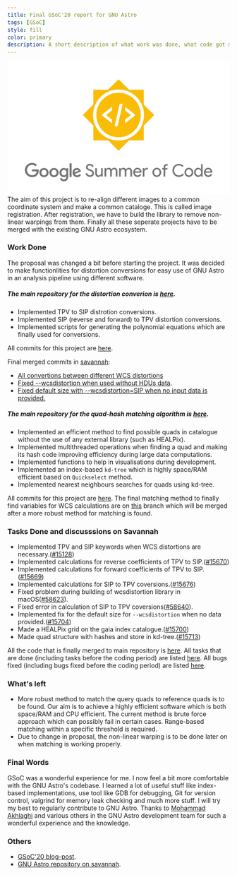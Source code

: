 ```yaml
---
title: Final GSoC'20 report for GNU Astro
tags: [GSoC]
style: fill
color: primary
description: A short description of what work was done, what code got merged, what code didn't get merged, and what's left to do.
---
```


![alt text](../assets/GSoC.png "Google Summer of Code 2020")
The aim of this project is to re-align different images to a common coordinate system and make a common cataloge. This is called image registration. After registration, we have to build the library to remove non-linear warpings from them. Finally all these seperate projects have to be merged with the existing GNU Astro ecosystem.

### Work Done

The proposal was changed a bit before starting the project. It was decided to make functionlities for distortion conversions for easy use of GNU Astro in an analysis pipeline using different software.

##### The main repository for the distortion converion is [here](https://gitlab.com/sachinkumarsingh092/gnuastro-test-files).

- Implemented TPV to SIP distrotion conversions.
- Implemented SIP (reverse and forward) to TPV distortion conversions. 
- Implemented scripts for generating the polynomial equations which are finally used for conversions.

All commits for this project are [here](https://gitlab.com/sachinkumarsingh092/gnuastro-test-files/-/commits/master).

Final merged commits in [savannah](http://git.savannah.gnu.org/cgit/gnuastro.git/):

- [All convertions between different WCS distortions](http://git.savannah.gnu.org/cgit/gnuastro.git/commit/?id=7da840d48a1364a339ec48a06d9b6fb2ca5be9ad)
- [Fixed --wcsdistortion when used without HDUs data](http://git.savannah.gnu.org/cgit/gnuastro.git/commit/?id=7dca196b6f7f588482772f3c059866647e812689).
- [Fixed default size with --wcsdistortion=SIP when no input data is provided.](http://git.savannah.gnu.org/cgit/gnuastro.git/commit/?id=808c95dc56baf023928eeab3edf8bc6e3f572de0)

##### The main repository for the quad-hash matching algorithm is [here](https://gitlab.com/sachinkumarsingh092/gnuastro-matching-fits-nohealpix).

- Implemented an efficient method to find possible quads in catalogue without the use of any external library (such as HEALPix).
- Implemented multithreaded operations when finding a quad and making its hash code improving efficiency during large data computations.
- Implemented functions to help in visualisations during development.
- Implemented an index-based `kd-tree` which is highly space/RAM efficient based on `Quickselect` method.
- Implemented nearest neighbours searches for quads using kd-tree.

All commits for this project are [here](https://gitlab.com/sachinkumarsingh092/gnuastro-matching-fits-nohealpix/-/commits/master).
The final matching method to finally find variables for WCS calculations are on [this](https://gitlab.com/sachinkumarsingh092/gnuastro-matching-fits-nohealpix/-/tree/make-wcs-matrix) branch which will be merged after a more robust method for matching is found.

### Tasks Done and discusssions on Savannah

- Implemented TPV and SIP keywords when WCS distortions are necessary.([#15128](https://savannah.gnu.org/task/index.php?15128))
- Implemented calculations for reverse coefficients of TPV to SIP.([#15670](https://savannah.gnu.org/task/index.php?15670))
- Implemented calculations for forward coefficients of TPV to SIP.([#15669](https://savannah.gnu.org/task/index.php?15669))
- Implemented calculations for SIP to TPV coversions.([#15676](https://savannah.gnu.org/task/index.php?15676))
- Fixed problem during building of wcsdistortion library in macOS([#58623](https://savannah.gnu.org/bugs/index.php?58623)).
- Fixed error in calculation of SIP to TPV coversions([#58640](https://savannah.gnu.org/bugs/index.php?58640)).
- Implemented fix for the default size for `--wcsdistortion` when no data provided.([#15704](https://savannah.gnu.org/task/index.php?15704))
- Made a HEALPix grid on the gaia index catalogue.([#15700](https://savannah.gnu.org/task/index.php?15700))
- Made quad structure with hashes and store in kd-tree.([#15713](https://savannah.gnu.org/task/index.php?15713))

All the code that is finally merged to main repository is [here](http://git.savannah.gnu.org/cgit/gnuastro.git/log/?qt=author&q=Sachin+Kumar+Singh).
All tasks that are done (including tasks before the coding period) are listed [here](https://savannah.gnu.org/task/index.php?go_report=Apply&group=gnuastro&func=browse&set=custom&msort=0&report_id=100&advsrch=0&status_id=0&resolution_id=0&assigned_to=180314&category_id=0&bug_group_id=0&history_search=0&history_field=0&history_event=modified&history_date_dayfd=28&history_date_monthfd=8&history_date_yearfd=2020&chunksz=100&spamscore=5&boxoptionwanted=1#options). All bugs fixed (including bugs fixed before the coding period) are listed [here](https://savannah.gnu.org/bugs/index.php?go_report=Apply&group=gnuastro&func=browse&set=custom&msort=0&report_id=100&advsrch=0&status_id=0&resolution_id=0&assigned_to=180314&category_id=0&bug_group_id=0&history_search=0&history_field=0&history_event=modified&history_date_dayfd=29&history_date_monthfd=8&history_date_yearfd=2020&chunksz=50&spamscore=5&boxoptionwanted=1#options).

### What's left

- More robust method to match the query quads to reference quads is to be found. Our aim is to achieve a highly efficient software which is both space/RAM and CPU efficient. The current method is brute force approach which can possibly fail in certain cases. Range-based matching within a specific threshold is required.
- Due to change in proposal, the non-linear warping is to be done later on when matching is working properly.

### Final Words

GSoC was a wonderful experience for me. I now feel a bit more comfortable with the GNU Astro's codebase. I learned a lot of useful stuff like index-based implementations, use tool like GDB for debugging, Git for version control, valgrind for memory leak checking and much more stuff. 
I will try my best to regularly contribute to GNU Astro. Thanks to [Mohammad Akhlaghi](https://akhlaghi.org/) and various others in the GNU Astro development team for such a wonderful experience and the knowledge.

### Others

- [GSoC'20 blog-post](https://sachinkumarsingh092.github.io/blog/gsoc-post1).
- [GNU Astro repository on savannah](git.savannah.gnu.org/cgit/gnuastro.git/).
